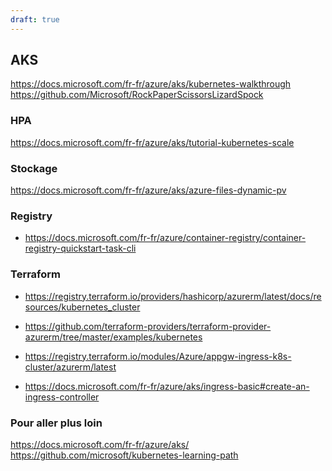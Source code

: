 ```yaml
---
draft: true
---
```


## AKS

https://docs.microsoft.com/fr-fr/azure/aks/kubernetes-walkthrough
https://github.com/Microsoft/RockPaperScissorsLizardSpock

### HPA

https://docs.microsoft.com/fr-fr/azure/aks/tutorial-kubernetes-scale

### Stockage

https://docs.microsoft.com/fr-fr/azure/aks/azure-files-dynamic-pv

<!-- https://docs.microsoft.com/fr-fr/azure/aks/azure-files-dynamic-pv
https://docs.microsoft.com/fr-fr/azure/aks/azure-disks-dynamic-pv
https://docs.microsoft.com/fr-fr/azure/aks/concepts-storage -->

### Registry

- https://docs.microsoft.com/fr-fr/azure/container-registry/container-registry-quickstart-task-cli

### Terraform

- https://registry.terraform.io/providers/hashicorp/azurerm/latest/docs/resources/kubernetes_cluster
- https://github.com/terraform-providers/terraform-provider-azurerm/tree/master/examples/kubernetes

- https://registry.terraform.io/modules/Azure/appgw-ingress-k8s-cluster/azurerm/latest
- https://docs.microsoft.com/fr-fr/azure/aks/ingress-basic#create-an-ingress-controller

<!-- ### CRD
https://github.com/Azure/azure-service-operator -->

<!--
### Network
https://docs.microsoft.com/fr-fr/azure/aks/internal-lb
https://docs.microsoft.com/fr-fr/azure/aks/load-balancer-standard
https://docs.microsoft.com/fr-fr/azure/aks/http-application-routing
https://docs.microsoft.com/fr-fr/azure/aks/concepts-network
https://blog.crossplane.io/azure-secure-connectivity-for-aks-azure-db/
https://docs.microsoft.com/fr-fr/azure/mysql/concepts-aks
 -->

### Pour aller plus loin

https://docs.microsoft.com/fr-fr/azure/aks/
https://github.com/microsoft/kubernetes-learning-path
